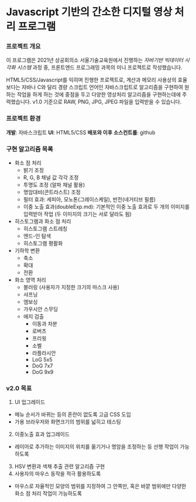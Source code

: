 # Javascript 기반의 간소한 디지털 영상 처리 프로그램

### 프로젝트 개요
이 프로그램은 2021년 상공회의소 서울기술교육원에서 진행하는 _자바기반 빅데이터 시각화 시스템_ 과정 중, 프론트엔드 프로그래밍 과목의 미니 프로젝트로 작성했습니다.

HTML5/CSS/Javascript를 익히며 진행한 프로젝트로, 계산과 메모리 사용상의 효율보다는 자바나 C와 달리 경량 스크립트 언어인 자바스크립트로 알고리즘을 구현하여 원하는 작업을 하게 하는 것에 중점을 두고 다양한 영상처리 알고리즘을 구현하는데에 주력했습니다. v1.0 기준으로 RAW, PNG, JPG, JPEG 파일을 입력받을 수 있습니다.

### 프로젝트 환경
**개발**: 자바스크립트
**UI**: HTML5/CSS
**배포와 이후 소스컨트롤**: github

### 구현 알고리즘 목록
* 화소 점 처리
  * 밝기 조정
  * R, G, B 채널 값 각각 조정
  * 투명도 조정 (알파 채널 활용)
  * 명암대비(콘트라스트) 조정
  * 필터 효과: 세피아, 모노톤(그레이스케일), 반전(네거티브 필름)
  * 이중 노출 효과(doubleExp.md): 기본적인 이중 노출 효과로 두 개의 이미지를 입력받아 작업 (두 이미지의 크기는 서로 달라도 됨)
* 히스토그램과 화소 점 처리
  * 히스토그램 스트레칭
  * 엔드-인 탐색
  * 히스토그램 평활화
* 기하학 변환
  * 축소
  * 확대
  * 전환
* 화소 영역 처리
  * 블러링 (사용자가 지정한 크기의 마스크 사용)
  * 샤프닝
  * 엠보싱
  * 가우시안 스무딩
  * 에지 검출
    * 이동과 차분
    * 로버츠
    * 프리윗
    * 소벨
    * 라플라시안
    * LoG 5x5
    * DoG 7x7
    * DoG 9x9

### v2.0 목표
1. UI 업그레이드
  * 메뉴 순서가 바뀌는 등의 혼란이 없도록 고급 CSS 도입
  * 가용 브라우저와 화면크기의 범위를 넓히고 테스팅
2. 이중노출 효과 업그레이드
  * 레이어로 추가하는 이미지의 위치를 옮기거나 명암을 조정하는 등 선행 작업이 가능하도록
3. HSV 변환과 색채 추출 관련 알고리즘 구현
4. 사용자의 마우스 동작을 적극 활용하도록
  * 마우스로 자율적인 모양의 범위를 지정하여 그 안쪽만, 혹은 바깥 범위에만 다양한 화소 점 처리 작업이 가능하도록
